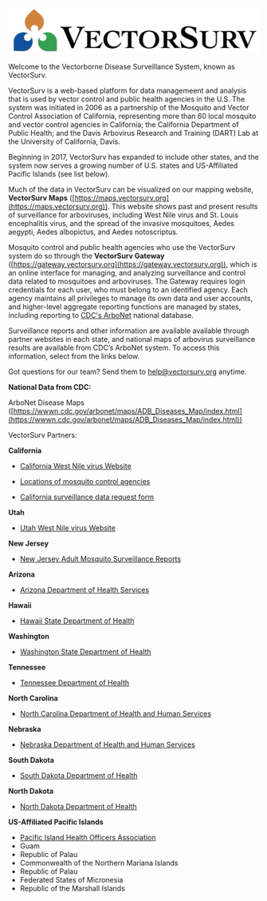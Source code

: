 ![VectorSurv Logo](vectorsurv_logo.png)

Welcome to the Vectorborne Disease Surveillance System, known as VectorSurv.

VectorSurv is a web-based platform for data managemeent and analysis that is used by vector control and public health agencies in the U.S. The system was initiated in 2006 as a partnership of the Mosquito and Vector Control Association of California, representing more than 60 local mosquito and vector control agencies in California; the California Department of Public Health; and the Davis Arbovirus Research and Training (DART) Lab at the University of California, Davis.

Beginning in 2017, VectorSurv has expanded to include other states, and the system now serves a growing number of U.S. states and US-Affiliated Pacific Islands (see list below).

Much of the data in VectorSurv can be visualized on our mapping website, **VectorSurv Maps** ([https://maps.vectorsurv.org](https://maps.vectorsurv.org)). This website shows past and present results of surveillance for arboviruses, including West Nile virus and St. Louis encephalitis virus, and the spread of the invasive mosquitoes, Aedes aegypti, Aedes albopictus, and Aedes notoscriptus.

Mosquito control and public health agencies who use the VectorSurv system do so through the **VectorSurv Gateway** ([https://gateway.vectorsurv.org](https://gateway.vectorsurv.org)), which is an online interface for managing, and analyzing surveillance and control data related to mosquitoes and arboviruses. The Gateway requires login credentials for each user, who must belong to an identified agency. Each agency maintains all privileges to manage its own data and user accounts, and higher-level aggregate reporting functions are managed by states, including reporting to [CDC's ArboNet](https://wwwn.cdc.gov/arbonet/maps/ADB_Diseases_Map/index.html) national database.

Surveillance reports and other information are available available through partner websites in each state, and national maps of arbovirus surveillance results are available from CDC’s ArboNet system. To access this information, select from the links below.

Got questions for our team? Send them to [help@vectorsurv.org](mailto:help@vectorsurv.org) anytime.

**National Data from CDC:**

ArboNet Disease Maps ([https://wwwn.cdc.gov/arbonet/maps/ADB_Diseases_Map/index.html](https://wwwn.cdc.gov/arbonet/maps/ADB_Diseases_Map/index.html))

VectorSurv Partners:

**California**

- [California West Nile virus Website](https://westnile.ca.gov)

- [Locations of mosquito control agencies](http://www.arcgis.com/home/webmap/viewer.html?webmap=604a0fe9f2b74e98a53b53d192b2ac67&extent=-131.4442,32.5803,-108.7025,41.6862)

- [California surveillance data request form](https://docs.google.com/forms/d/1jyV6n-36iMzWN7dYjb_7xia0aAaxnVE0qyJehWzVWwQ/edit)

**Utah**

- [Utah West Nile virus Website](http://health.utah.gov/epi/diseases/WNV/)

**New Jersey**

- [New Jersey Adult Mosquito Surveillance Reports](https://vectorbio.rutgers.edu/reports/mosquito/)

**Arizona**

- [Arizona Department of Health Services](https://www.azdhs.gov/preparedness/epidemiology-disease-control/mosquito-borne/)

**Hawaii**

- [Hawaii State Department of Health](https://doh.wa.gov/community-and-environment/pests/mosquitoes#:~:text=Disease%20can%20be%20spread%20to,Louis%20encephalitis.)

**Washington**

- [Washington State Department of Health](https://doh.wa.gov/community-and-environment/pests/mosquitoes#:~:text=Disease%20can%20be%20spread%20to,Louis%20encephalitis.)

**Tennessee**

- [Tennessee Department of Health](https://www.tn.gov/health/cedep/vector-borne-diseases.html)

**North Carolina**

- [North Carolina Department of Health and Human Services](https://epi.dph.ncdhhs.gov/cd/diseases/arbo.html)

**Nebraska**

- [Nebraska Department of Health and Human Services](https://dhhs.ne.gov/Pages/West-Nile-Virus-Data.aspx)

**South Dakota**

- [South Dakota Department of Health](https://doh.sd.gov/diseases/infectious/wnv/)

**North Dakota**

- [North Dakota Department of Health](https://www.health.nd.gov/wnv/west-nile-virus-about)

**US-Affiliated Pacific Islands**

- [Pacific Island Health Officers Association](https://www.pihoa.org/)
- Guam
- Republic of Palau
- Commonwealth of the Northern Mariana Islands
- Republic of Palau
- Federated States of Micronesia
- Republic of the Marshall Islands

